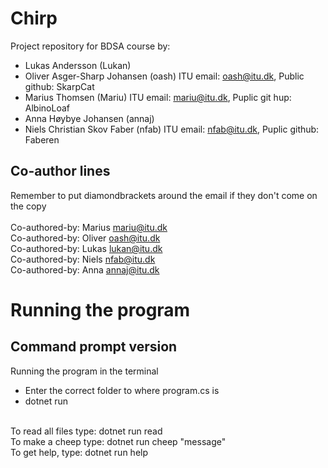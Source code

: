 # Chirp
Project repository for BDSA course by:
- Lukas Andersson (Lukan)
- Oliver Asger-Sharp Johansen (oash) ITU email: oash@itu.dk, Public github: SkarpCat
- Marius Thomsen (Mariu) ITU email: mariu@itu.dk, Puplic git hup: AlbinoLoaf
- Anna Høybye Johansen (annaj)
- Niels Christian Skov Faber (nfab) ITU email: nfab@itu.dk, Puplic github: Faberen

## Co-author lines
Remember to put diamondbrackets around the email if they don't come on the copy<br />
<br />
Co-authored-by: Marius <mariu@itu.dk><br />
Co-authored-by: Oliver <oash@itu.dk><br />
Co-authored-by: Lukas <lukan@itu.dk><br />
Co-authored-by: Niels <nfab@itu.dk><br />
Co-authored-by: Anna <annaj@itu.dk><br />

# Running the program

## Command prompt version
Running the program in the terminal
- Enter the correct folder to where program.cs is
- dotnet run <br />
<br />
To read all files type: dotnet run read <br />
To make a cheep type: dotnet run cheep "message" <br />
To get help, type: dotnet run help
